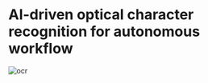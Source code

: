 # AI-driven optical character recognition for autonomous workflow
  
![ocr](https://github.com/user-attachments/assets/9caaa693-e331-4a22-8167-f23f593bcad1)
